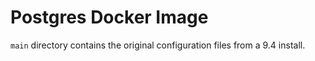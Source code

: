 Postgres Docker Image
=====================

`main` directory contains the original configuration files from a 9.4 install.
